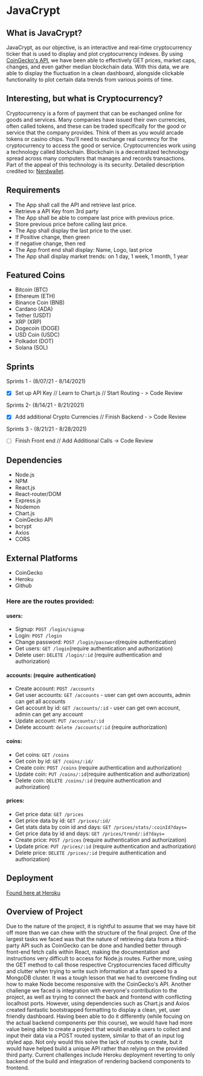 # JavaCrypt

## What is JavaCrypt?

JavaCrypt, as our objective, is an interactive and real-time cryptocurrency ticker that is used to display and plot cryptocurrency indexes.  By using [CoinGecko's API](https://www.coingecko.com/api/documentations/v3), we have been able to effectively GET prices, market caps, changes, and even gather median blockchain data.  With this data, we are able to display the fluctuation in a clean dashboard, alongside clickable functionality to plot certain data trends from various points of time.

## Interesting, but what is Cryptocurrency?

Cryptocurrency is a form of payment that can be exchanged online for goods and services. Many companies have issued their own currencies, often called tokens, and these can be traded specifically for the good or service that the company provides. Think of them as you would arcade tokens or casino chips. You’ll need to exchange real currency for the cryptocurrency to access the good or service.  Cryptocurrencies work using a technology called blockchain. Blockchain is a decentralized technology spread across many computers that manages and records transactions. Part of the appeal of this technology is its security.  Detailed description credited to: [Nerdwallet](https://www.nerdwallet.com/article/investing/cryptocurrency-7-things-to-know).

## Requirements

- The App shall call the API and retrieve last price.
- Retrieve a API Key from 3rd party
- The App shall be able to compare last price with previous price.
- Store previous price before calling last price.
- The App shall display the last price to the user.
- If Positive change, then green
- If negative change, then red
- The App front end shall display: Name, Logo, last price
- The App shall display market trends: on 1 day, 1 week, 1 month, 1 year

## Featured Coins
- Bitcoin (BTC)
- Ethereum (ETH)
- Binance Coin (BNB)
- Cardano (ADA)
- Tether (USDT)
- XRP (XRP)
- Dogecoin (DOGE)
- USD Coin (USDC)
- Polkadot (DOT)
- Solana (SOL)

## Sprints 

Sprints 1 - (8/07/21 - 8/14/2021)

- [x] Set up API Key // Learn to Chart.js // Start Routing - > Code Review

Sprints 2- (8/14/21 - 8/21/2021)

- [x] Add additional Crypto Currencies // Finish Backend - > Code Review

Sprints 3 - (8/21/21 - 8/28/2021)

- [ ] Finish Front end // Add Additional Calls -> Code Review


## Dependencies
- Node.js
- NPM
- React.js
- React-router/DOM
- Express.js
- Nodemon
- Chart.js
- CoinGecko API
- bcrypt
- Axios
- CORS

## External Platforms
- CoinGecko
- Heroku
- Github

### Here are the routes provided:

#### users:
- Signup: `POST /login/signup`
- Login: `POST /login`
- Change password: `POST /login/password`(require authentication) 
- Get users: `GET /login`(require authentication and authorization) 
- Delete user: `DELETE /login/:id` (require authentication and authorization) 

#### accounts: (require  authentication)
- Create account: `POST /accounts` 
- Get user accounts: `GET /accounts` - user can get own accounts, admin can get all accounts
- Get account by id: `GET /accounts/:id` - user can get own account, admin can get any account
- Update account: `PUT /accounts/:id`
- Delete account: `delete /accounts/:id` (require authorization)

#### coins:
- Get coins: `GET /coins`
- Get coin by id: `GET /coins/:id/`
- Create coin: `POST /coins` (require authentication and authorization)
- Update coin: `PUT /coins/:id`(require authentication and authorization)
- Delete coin: `DELETE /coins/:id` (require authentication and authorization)

#### prices:
- Get price data: `GET /prices`
- Get price data by id: `GET /prices/:id/`
- Get stats data by coin id and days: `GET /prices/stats/:coinId?days=`
- Get price data by id and days: `GET /prices/trend/:id?days=`
- Create price: `POST /prices` (require authentication and authorization)
- Update price: `PUT /prices/:id` (require authentication and authorization)
- Delete price: `DELETE /prices/:id` (require authentication and authorization)

## Deployment

[Found here at Heroku](https://still-shore-17113.herokuapp.com/)

## Overview of Project

Due to the nature of the project, it is rightful to assume that we may have bit off more than we can chew with the structure of the final project.  One of the largest tasks we faced was that the nature of retrieving data from a third-party API such as CoinGecko can be done and handled better through front-end fetch calls within React, making the documentation and instructions very difficult to access for Node.js routes.  Further more, using the GET method to call those respective Cryptocurrencies faced difficulty and clutter when trying to write such information at a fast speed to a MongoDB cluster.  It was a tough lesson that we had to overcome finding out how to make Node become responsive with the CoinGecko's API.  Another challenge we faced is integration with everyone's contribution to the project, as well as trying to connect the back and frontend with conflicting localhost ports.  However, using dependencies such as Chart.js and Axios created fantastic bootstrapped formatting to display a clean, yet, user friendly dashboard.  Having been able to do it differently (while focuing on the actual backend components per this course), we would have had more value being able to create a project that would enable users to collect and input their data via a POST routed system, similar to that of an input log styled app.  Not only would this solve the lack of routes to create, but it would have helped build a unique API rather than relying on the provided third party.  Current challenges include Heroku deployment reverting to only backend of the build and integration of rendering backend components to frontend.

